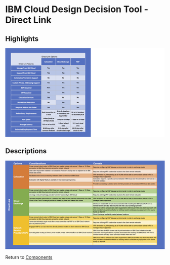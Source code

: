 # IBM Cloud Design Decision Tool - Direct Link

## Highlights
![Highlights](/images/express_tool_direct_link.png)

## Descriptions
![Descriptions](/images/rainbow_tool_direct_link.png)

Return to [Components](README.md)
